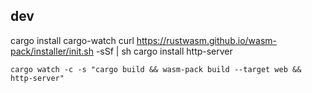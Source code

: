 

## dev
cargo install cargo-watch
curl https://rustwasm.github.io/wasm-pack/installer/init.sh -sSf | sh
cargo install http-server

```
cargo watch -c -s "cargo build && wasm-pack build --target web && http-server"
```

